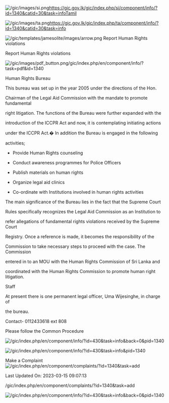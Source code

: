 <!-- Source: https://gic.gov.lk/gic/index.php/en/component/info/?id=1340&catid=30&task=info -->

![/gic/images/si.png](/gic/images/si.png)https://gic.gov.lk/gic/index.php/si/component/info/?id=1340&catid=30&task=infoTamil

![/gic/images/ta.png](/gic/images/ta.png)https://gic.gov.lk/gic/index.php/ta/component/info/?id=1340&catid=30&task=info

![/gic/templates/jamesolite/images/arrow.png](/gic/templates/jamesolite/images/arrow.png) Report Human Rights violations

Report Human Rights violations

![/gic/images/pdf_button.png](/gic/images/pdf_button.png)/gic/index.php/en/component/info/?task=pdf&id=1340

Human Rights Bureau

This bureau was set up in the year 2005 under the directions of the Hon.

Chairman of the Legal Aid Commission with the mandate to promote fundamental

right litigation. The functions of the Bureau were further expanded with the

introduction of the ICCPR Act and now, it is contemplating initiating actions

under the ICCPR Act.� In addition the Bureau is engaged in the following

activities;

 * Provide Human Rights counseling

 * Conduct awareness programmes for Police Officers

 * Publish materials on human rights

 * Organize legal aid clinics

 * Co-ordinate with Institutions involved in human rights activities

The main significance of the Bureau lies in the fact that the Supreme Court

Rules specifically recognizes the Legal Aid Commission as an Institution to

refer allegations of fundamental rights violations received by the Supreme Court

Registry. Once a reference is made, it becomes the responsibility of the

Commission to take necessary steps to proceed with the case. The Commission

entered in to an MOU with the Human Rights Commission of Sri Lanka and

coordinated with the Human Rights Commission to promote human right litigation.

Staff

At present there is one permanent legal officer, Uma Wijesinghe, in charge of

the bureau.

Contact- 0112433618 ext 808

Please follow the Common Procedure

![/gic/index.php/en/component/info/?id=430&task=info&back=0&pid=1340](/gic/index.php/en/component/info/?id=430&task=info&back=0&pid=1340)

![/gic/index.php/en/component/info/?id=430&task=info&pid=1340](/gic/index.php/en/component/info/?id=430&task=info&pid=1340)

Make a Complaint ![/gic/index.php/en/component/complaints/?id=1340&task=add](/gic/index.php/en/component/complaints/?id=1340&task=add)

Last Updated On: 2023-03-15 09:07:13

/gic/index.php/en/component/complaints/?id=1340&task=add

![/gic/index.php/en/component/info/?id=430&task=info&back=0&pid=1340](/gic/index.php/en/component/info/?id=430&task=info&back=0&pid=1340)